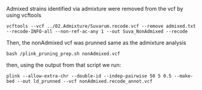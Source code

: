 Admixed strains identified via admixture were removed from the vcf by using vcftools 

```
vcftools --vcf ../02.Admixture/Suvarum.recode.vcf --remove admixed.txt --recode-INFO-all --non-ref-ac-any 1 --out Suva_NonAdmixed --recode
```
Then, the nonAdmixed vcf was prunned same as the admixture analysis

```
bash /plink_pruning_prep.sh nonAdmixed.vcf
```
then, using the output from that script we run:

```
plink --allow-extra-chr --double-id --indep-pairwise 50 5 0.5 --make-bed --out ld_prunned --vcf nonAdmixed.recode_annot.vcf
```
